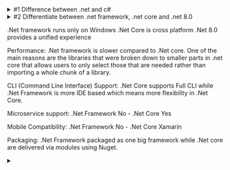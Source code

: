 <details>

<summary>#1 Difference between .net and c#</summary>

<br/>

> .Net is a framework and c# is a programming language

> C# is composed of syntaxes, grammars, semantics, etc.

> .Net is collection of libraries and it has runtime

</details>

<details>

<summary>#2 Differentiate between .net framework, .net core and .net 8.0</summary>

<br/>

</details>

.Net framework runs only on Windows
.Net Core is cross platform
.Net 8.0 provides a unified experience
 

Performance: .Net framework is slower compared to .Net core. One of the main reasons are the libraries that were broken down to smaller parts in .net core that allows users to only select those that are needed rather than importing a whole chunk of a library.

 

CLI (Command Line Interface) Support: .Net Core supports Full CLI while .Net Framework is more IDE based which means more flexibility in .Net Core.

 

Microservice support: .Net Framework No - .Net Core Yes

 

Mobile Compatibility: .Net Framework No - .Net Core Xamarin

 

Packaging: .Net Framework packaged as one big framework while .Net core are delivered via modules using Nuget.










<details>

<summary>
  
</summary>

<br/>

</details>
